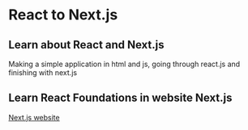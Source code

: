 # React to Next.js

## Learn about React and Next.js

Making a simple application in html and js, going through react.js and finishing with next.js

## Learn React Foundations in website Next.js

[Next.js website](https://nextjs.org/learn/react-foundations/)
